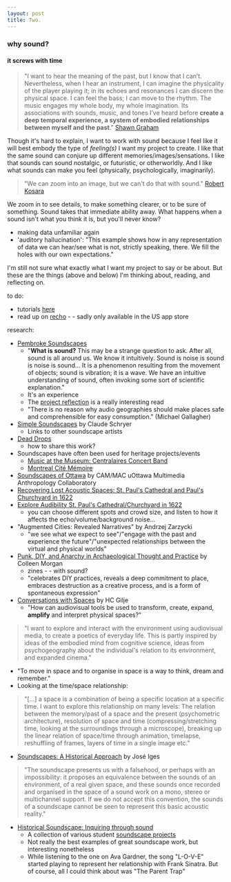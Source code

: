```yaml
---
layout: post
title: Two.
---
```


### why sound?
#### it screws with time

>"I want to hear the meaning of the past, but I know that I can’t. Nevertheless, when I hear an instrument, I can imagine the physicality of the player playing it; in its echoes and resonances I can discern the physical space. I can feel the bass; I can move to the rhythm. The music engages my whole body, my whole imagination. Its associations with sounds, music, and tones I’ve heard before **create a deep temporal experience, a system of embodied relationships between myself and the past**." [Shawn Graham](https://programminghistorian.org/lessons/sonification)

Though it's hard to explain, I want to work with sound because I feel like it will best embody the type of *feeling(s)* I want my project to create. I like that the same sound can conjure up different memories/images/sensations. I like that sounds can sound nostalgic, or futuristic, or otherworldly. And I like what sounds can make you feel (physically, psychologically, imaginarily).

>"We can zoom into an image, but we can't do that with sound." [Robert Kosara](https://eagereyes.org/techniques/sonification-the-power-the-problems)

We zoom in to see details, to make something clearer, or to be sure of something. Sound takes that immediate ability away. What happens when a sound isn't what you think it is, but you'll never know?

- making data unfamiliar again
- 'auditory hallucination': "This example shows how in any representation of data we can hear/see what is not, strictly speaking, there. We fill the holes with our own expectations."

I'm still not sure what exactly what I want my project to say or be about. But these are the things (above and below) I'm thinking about, reading, and reflecting on.

to do:
- tutorials [here](https://programminghistorian.org/lessons/sonification)
- read up on [recho](http://recho.org/) - - sadly only available in the US app store

research:
- [Pembroke Soundscapes](http://pembrokesoundscapes.ca/)
  - "**What is sound?** This may be a strange question to ask. After all, sound is all around us. We know it intuitively. Sound is noise is sound is noise is sound... It is a phenomenon resulting from the movement of objects; sound is vibration; it is a wave. We have an intuitive understanding of sound, often invoking some sort of scientific explanation."
  - It's an experience
  - The [project reflection](https://rblades.gitbooks.io/pembroke-soundscapes/content/chapter1.html) is a really interesting read
  - "There is no reason why audio geographies should make places safe and comprehensible for easy consumption." (Michael Gallagher)
- [Simple Soundscapes](http://simplesoundscapes.ca/) by Claude Schryer
  - Links to other soundscape artists
- [Dead Drops](http://deaddrops.com/)
  - how to share this work?
- Soundscapes have often been used for heritage projects/events
  - [Music at the Museum: Centralaires Concert Band](https://ingeniumcanada.org/aviation/whats-on/event-music-at-the-museum-february-4-2018.php)
  - [Montreal Cité Mémoire](http://www.montrealenhistoires.com/en/cite-memoire/)
- [Soundscapes of Ottawa](https://www.youtube.com/watch?v=fkSuJldQMp0) by CAM/MAC uOttawa Multimedia Anthropology Collaboratory
- [Recovering Lost Acoustic Spaces: St. Paul's Cathedral and Paul's Churchyard in 1622](https://www.digitalstudies.org/articles/10.16995/dscn.58/)
- [Explore Audibility St. Paul's Cathedral/Churchyard in 1622](https://vpcp.chass.ncsu.edu/experience/)
  - you can choose different spots and crowd size, and listen to how it affects the echo/volume/background noise...
- "Augmented Cities: Revealed Narratives" by Andrzej Zarzycki
  - "we see what we expect to see"/"engage with the past and experience the future"/"unexpected relationships between the virtual and physical worlds"
- [Punk, DIY, and Anarchy in Archaeological Thought and Practice](https://www.researchgate.net/publication/289533835_Punk_DIY_and_Anarchy_in_Archaeological_Thought_and_Practice) by Colleen Morgan
  - zines - - with sound?
  - "celebrates DIY practices, reveals a deep commitment to place, embraces destruction as a creative process, and is a form of spontaneous expression"
- [Conversations with Spaces](https://hcgilje.wordpress.com/about/) by HC Gilje
  - "How can audiovisual tools be used to transform, create, expand, **amplify** and interpret physical spaces?"

>"I want to explore and interact with the environment using audiovisual media, to create a poetics of everyday life. This is partly inspired by ideas of the embodied mind from cognitive science, ideas from psychogeography about the individual's relation to its environment, and expanded cinema."
  
  - "To move in space and to organise in space is a way to think, dream and remember."
  - Looking at the time/space relationship:

>"[...] a space is a combination of being a specific location at a specific time. I want to explore this relationship on many levels: The relation between the memory/past of a space and the present (psychometric architecture), resolution of space and time (compressing/stretching time, looking at the surroundings through a microscope), breaking up the linear relation of space/time through animation, timelapse, reshuffling of frames, layers of time in a single image etc."

- [Soundscapes: A Historical Approach](http://www.sonoscop.net/sonoscop/soundscape/igese.html) by José Iges

>"The soundscape presents us with a falsehood, or perhaps with an impossibility: it proposes an equivalence between the sounds of an environment, of a real given space, and these sounds once recorded and organised in the space of a sound work on a mono, stereo or multichannel support. If we do not accept this convention, the sounds of a soundscape cannot be seen to represent this basic acoustic reality."

- [Historical Soundscape: Inquiring through sound](http://www.historicalsoundscape.org/)
  - A collection of various student [soundscape projects](http://www.historicalsoundscape.org/?page_id=2) 
  - Not really the best examples of great soundscape work, but interesting nonetheless
  - While listening to the one on Ava Gardner, the song "L-O-V-E" started playing to represent her relationship with Frank Sinatra. But of course, all I could think about was "The Parent Trap"
